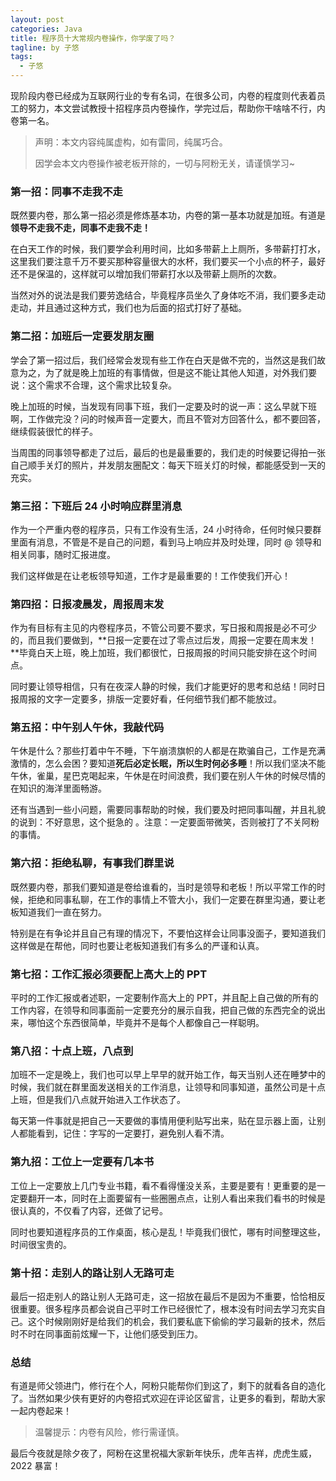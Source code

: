 ```yaml
---
layout: post
categories: Java
title: 程序员十大常规内卷操作，你学废了吗？
tagline: by 子悠
tags: 
  - 子悠
---
```


现阶段内卷已经成为互联网行业的专有名词，在很多公司，内卷的程度则代表着员工的努力，本文尝试教授十招程序员内卷操作，学完过后，帮助你干啥啥不行，内卷第一名。

> 声明：本文内容纯属虚构，如有雷同，纯属巧合。
>
> 因学会本文内卷操作被老板开除的，一切与阿粉无关，请谨慎学习~

<!--more-->

### 第一招：同事不走我不走

既然要内卷，那么第一招必须是修炼基本功，内卷的第一基本功就是加班。有道是**领导不走我不走，同事不走我不走！**

在白天工作的时候，我们要学会利用时间，比如多带薪上上厕所，多带薪打打水，这里我们要注意千万不要买那种容量很大的水杯，我们要买一个小点的杯子，最好还不是保温的，这样就可以增加我们带薪打水以及带薪上厕所的次数。

当然对外的说法是我们要劳逸结合，毕竟程序员坐久了身体吃不消，我们要多走动走动，并且通过这种方式，我们也为后面的招式打好了基础。

### 第二招：加班后一定要发朋友圈

学会了第一招过后，我们经常会发现有些工作在白天是做不完的，当然这是我们故意为之，为了就是晚上加班的有事情做，但是这不能让其他人知道，对外我们要说：这个需求不合理，这个需求比较复杂。

晚上加班的时候，当发现有同事下班，我们一定要及时的说一声：这么早就下班啊，工作做完没？问的时候声音一定要大，而且不管对方回答什么，都不要回答，继续假装很忙的样子。

当周围的同事领导都走了过后，最后的也是最重要的，我们走的时候要记得拍一张自己顺手关灯的照片，并发朋友圈配文：每天下班关灯的时候，都能感受到一天的充实。

### 第三招：下班后 24 小时响应群里消息

作为一个严重内卷的程序员，只有工作没有生活，24 小时待命，任何时候只要群里面有消息，不管是不是自己的问题，看到马上响应并及时处理，同时 @ 领导和相关同事，随时汇报进度。

我们这样做是在让老板领导知道，工作才是最重要的！工作使我们开心！

### 第四招：日报凌晨发，周报周末发

作为有目标有主见的内卷程序员，不管公司要不要求，写日报和周报是必不可少的，而且我们要做到，**日报一定要在过了零点过后发，周报一定要在周末发！**毕竟白天上班，晚上加班，我们都很忙，日报周报的时间只能安排在这个时间点。

同时要让领导相信，只有在夜深人静的时候，我们才能更好的思考和总结！同时日报周报的文字一定要多，排版一定要好看，任何细节我们都不能放过。

### 第五招：中午别人午休，我敲代码

午休是什么？那些打着中午不睡，下午崩溃旗帜的人都是在欺骗自己，工作是充满激情的，怎么会困？要知道**死后必定长眠，所以生时何必多睡**！所以我们坚决不能午休，雀巢，星巴克喝起来，午休是在时间浪费，我们要在别人午休的时候尽情的在知识的海洋里面畅游。

还有当遇到一些小问题，需要同事帮助的时候，我们要及时把同事叫醒，并且礼貌的说到：不好意思，这个挺急的 。注意：一定要面带微笑，否则被打了不关阿粉的事情。

### 第六招：拒绝私聊，有事我们群里说

既然要内卷，那我们要知道是卷给谁看的，当时是领导和老板！所以平常工作的时候，拒绝和同事私聊，在工作的事情上不管大小，我们一定要在群里沟通，要让老板知道我们一直在努力。

特别是在有争论并且自己有理的情况下，不要怕这样会让同事没面子，要知道我们这样做是在帮他，同时也要让老板知道我们有多么的严谨和认真。

### 第七招：工作汇报必须要配上高大上的 PPT

平时的工作汇报或者述职，一定要制作高大上的 PPT，并且配上自己做的所有的工作内容，在领导和同事面前一定要充分的展示自我，把自己做的东西完全的说出来，哪怕这个东西很简单，毕竟并不是每个人都像自己一样聪明。

### 第八招：十点上班，八点到

加班不一定是晚上，我们也可以早上早早的就开始工作，每天当别人还在睡梦中的时候，我们就在群里面发送相关的工作消息，让领导和同事知道，虽然公司是十点上班，但是我们八点就开始进入工作状态了。

每天第一件事就是把自己一天要做的事情用便利贴写出来，贴在显示器上面，让别人都能看到，记住：字写的一定要打，避免别人看不清。

### 第九招：工位上一定要有几本书

工位上一定要放上几门专业书籍，看不看得懂没关系，主要是要有！更重要的是一定要翻开一本，同时在上面要留有一些圈圈点点，让别人看出来我们看书的时候是很认真的，不仅看了内容，还做了记号。

同时也要知道程序员的工作桌面，核心是乱！毕竟我们很忙，哪有时间整理这些，时间很宝贵的。

### 第十招：走别人的路让别人无路可走

最后一招走别人的路让别人无路可走，这一招放在最后不是因为不重要，恰恰相反很重要。很多程序员都会说自己平时工作已经很忙了，根本没有时间去学习充实自己。这个时候刚刚好是给我们的机会，我们要私底下偷偷的学习最新的技术，然后时不时在同事面前炫耀一下，让他们感受到压力。

### 总结

有道是师父领进门，修行在个人，阿粉只能帮你们到这了，剩下的就看各自的造化了。当然如果少侠有更好的内卷招式欢迎在评论区留言，让更多的看到，帮助大家一起内卷起来！

> 温馨提示：内卷有风险，修行需谨慎。

最后今夜就是除夕夜了，阿粉在这里祝福大家新年快乐，虎年吉祥，虎虎生威，2022 暴富！